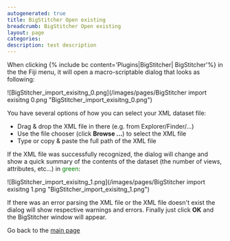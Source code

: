 ```yaml
---
autogenerated: true
title: BigStitcher Open existing
breadcrumb: BigStitcher Open existing
layout: page
categories: 
description: test description
---
```


When clicking {% include bc content='Plugins|BigStitcher| BigStitcher'%} in the the Fiji menu, it will open a macro-scriptable dialog that looks as following:

![BigStitcher\_import\_exisitng\_0.png](/images/pages/BigStitcher import exisitng 0.png "BigStitcher_import_exisitng_0.png")

You have several options of how you can select your XML dataset file:

  - Drag & drop the XML file in there (e.g. from Explorer/Finder/...)
  - Use the file chooser (click **Browse ...**) to select the XML file
  - Type or copy & paste the full path of the XML file

If the XML file was successfully recognized, the dialog will change and show a quick summary of the contents of the dataset (the number of views, attributes, etc...) in <span style='color:#008000'>green</span>:

![BigStitcher\_import\_exisitng\_1.png](/images/pages/BigStitcher import exisitng 1.png "BigStitcher_import_exisitng_1.png")

If there was an error parsing the XML file or the XML file doesn't exist the dialog will show respective warnings and errors. Finally just click **OK** and the BigStitcher window will appear.

Go back to the [main page](BigStitcher#Documentation )
